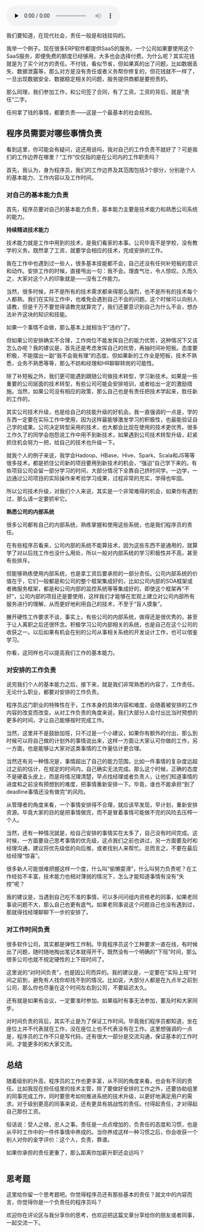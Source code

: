 <audio id="audio" title="05丨责任的边界：程序员的职责范围仅仅只是被安排的任务吗？" controls="" preload="none"><source id="mp3" src="https://static001.geekbang.org/resource/audio/20/91/209c3e6afde31fd2951cfee332ee5291.mp3"></audio>

我们要知道，在现代社会，责任一般是和钱挂钩的。

我举一个例子。现在很多ERP软件都提供SaaS的服务。一个公司如果要使用这个SaaS服务，即便免费的额度已经够用，大多也会选择付费。为什么呢？其实花钱就是为了买个对方的责任。不付钱，看似节省，但如果真的出了问题，比如数据丢失、数据泄露等，那么对方是没有责任或者义务帮你修复的，但花钱就不一样了，一旦出现数据安全、数据稳定相关的问题，服务提供商都是要担责的。

那么同理，我们参加工作，和公司签了合同，有了工资。工资的背后，就是“责任”二字。

任何拿了钱的事情，都要负责——这是一个最基本的社会规则。

## 程序员需要对哪些事情负责

看到这里，你可能会有疑问，这还用说吗，我对自己的工作负责不就好了？可是我们的工作边界在哪里？“工作”仅仅指的是在公司内的工作职责吗？

首先，我认为，身为程序员，我们的工作边界及其范围包括3个部分，分别是个人的基本能力、工作内容以及工作时间。

### 对自己的基本能力负责

首先，程序员要对自己的基本能力负责，基本能力主要是技术能力和熟悉公司系统的能力。

**持续精进技术能力**

技术能力就是工作中用到的技术，是我们看家的本事。公司毕竟不是学校，没有教学的义务。既然拿了工资，就要学会相应的技术，完成安排的工作。

我在工作中也遇到过一些人，很多基本技能都不会，自己还没有任何补短板的意识和动作。安排工作的时候，直接甩出一句：我不会。理直气壮，令人惊叹。久而久之，大家对这个人的印象就是——没有工作能力。

当然，很多时候，并不是所有的技术需求都来得那么强烈，也不是所有的技术每个人都熟。我们在实际工作中，也难免会遇到自己不会的问题。这个时候可以向别人请教，但是千万不要觉得请教完就算完了，我们还要意识到自己为什么不会，想办法补齐这块的知识和技能。

如果一个事情不会做，那么基本上就相当于“违约”了。

但如果公司安排确实不合理，工作岗位不能发挥自己的能力优势，这种情况下又该怎么办呢？我的建议是，首先还是考虑发挥自己的优势，再抽时间补短板。态度要积极，不能摆出一副“我不会我有理”的态度。但如果新的工作全是短板，技术不熟悉，业务不熟悉等等，那么不妨和经理和HR聊聊转岗的可能性。

除了补短板之外，我们更可能遇到跟随公司做技术转型，学习新技术。如果是一些重要的公司层面的技术转型，有些公司可能会安排培训，或者给出一定的激励措施。当然，如果公司没有相应的政策，那么自己也是有责任把技术学起来，胜任新的工作的。

其实公司技术升级，也是给自己的技能升级的好机会。我一直强调的一点是，学的东西一定要在实际工作中使用，因为这样最能够激发学习的积极性，也最能验证自己学的成果。公司决定转型采用的技术，也大都会比现在使用的技术更优秀。很多工作久了的同学会抱怨说工作中用不到新技术，如果遇到公司技术转型升级，赶紧抓住机会努力一把，给自己的技术也升级一下。

就我个人的例子来说，我学会Hadoop、HBase、Hive、Spark、Scala和JS等等很多技术，都是抓住公司新的项目要用到新技术的机会，“强迫”自己学下来的。有些项目公司会留一部分学习的时间，大部分情况下全靠自己挤时间学。一边学，一边通过公司项目的实际操作来考验学习成果，过程非常的充实，学得也牢固。

所以公司技术升级，对我们个人来说，其实是一个非常难得的机会，如果你有遇到过，那么请一定要抓牢它。

**熟悉公司的内部系统**

很多公司都有自己的内部系统，熟练掌握和使用这些系统，也是我们程序员的责任。

在有些程序员看来，公司内部的系统不能算技术，因为这些东西不是通用的，就算学了对以后找工作也没什么用处，所以一般对内部系统的学习积极性并不高，甚至有些排斥。

但能够熟练使用内部系统，也是拿工资后要承担的一部分责任。公司内部系统的价值在于，它们一般都是和公司的整个框架集成好的，比如公司内部的SOA框架或者微服务框架，都是和公司内部的监控系统等等集成好的，即使这个框架再“不好”，公司内部的项目还是要使用，这样我们才能够在宏观上建立对公司内部所有服务进行的理解，从而更好地利用自己的技术，不至于“盲人摸象”。

撇开硬性工作要求不谈，事实上，有些公司的内部系统，做得还是很优秀的，甚至于让人离职之后还很怀念。积极学习公司内部相关的系统，也是自己在这个公司的收获之一。以后如果有机会在别的公司从事相关系统的开发设计工作，也可以借鉴学习。

你看，这同样也可以提高我们工作的基本能力。

### 对安排的工作负责

说完我们个人的基本能力之后，接下来，就是我们非常熟悉的内容了，工作责任。无论什么职业，都要对安排的工作负责。

程序员这门职业的特殊性在于，工作本身的具体内容和难度，会随着被安排的工作内容的改变而改变。从对工作负责的角度来说，我们大部分人会付出比当时预想的更多的时间，才让自己能够按时完成工作。

当然，这里并不是鼓励加班，只不过是一个小建议，如果你有额外的付出，那么到时候可以将自己做的计划外的事情说出来，这样一方面让大家认可你做的工作，另一方面，也是能够让大家对这类事情的工作量估计更合理。

当然还有另一种情况是，事情超出了自己的能力范围，比如一件事情的复杂度远超过之前的估计，在规定的时间内，自己确实无法完成。那么这个时候，正确的态度不是硬着头皮上，而是将情况理清楚，早点找经理或者负责人，让他们知道事情的进度和之前没有预想到的难度，把事情重新安排一下。毕竟，谁也不能承担“到了deadline事情还没有做完”的风险。

从管理者的角度来看，一个事情安排得不合理，就应该早发现，早计划，重新安排资源。毕竟大家的目的是把事情做完，而不是冒着事情可能做不完的风险去压榨一个人。

当然，还有一种情况就是，给自己安排的事情实在太多了，自己没有时间完成。这时候，一方面要自己思考事情的优先级，这点我们之前也讲过，另一方面要及时和经理沟通，建议将优先级低的向后推，或者找别人来帮忙。总而言之，不要在最后给经理“惊喜”。

很多新人可能很难把握这样一个度，什么叫“偷懒耍滑”，什么叫努力负责呢？在工作经验不丰富，技术能力也相对薄弱的情况下，怎么才能知道事情有没有“失控”呢？

我的建议是，当遇到自己吃不准的事情，可以多问问组内资格老的同事，如果老同事说问题不大，那么自己也更有底气。如果老同事说这个问题自己也没有遇到过，那就得找经理聊聊下一步的安排了。

### 对工作时间负责

很多软件公司，其实都是弹性工作制。毕竟程序员这个工种要求一直在线，有时候出了问题，随时随地掏出笔记本就得开干。既然没有一个明确的“下班”时间，那么很多公司也就不规定硬性的上下班时间了。

这里说的“对时间负责”，也是因公司而异的。我的建议是，一定要在“实际上班”时间之前到，避免有人找你却找不到的情况。比如说，大部分人都是在九点半之前到公司，那么你也尽量在这个时间左右到公司，不要延迟太久。

还有就是如果有会议，一定要准时参加。如果临时有事无法参加，要及时和大家同步。

对时间负责的背后，其实不止是为了保证工作时间。毕竟我们程序员都知道，坐在座位上并不代表就在工作，没在座位上也不代表没有在工作。这里想强调的一点是，程序员的工作不只是写代码，还有很大一部分是交流沟通，保证基本的工作时间，才能更多的和大家交流。

## 总结

随着级别的升高，程序员的工作也更丰富，从不同的角度来看，也会有不同的责任。比如我现在担任组里的技术主管，除了要做好安排的工作之外，还要协助组里的同事完成工作，同时要思考如何推进系统的技术升级，以更好地满足用户的需求。对于级别更高的同事来说，还有更具有挑战性的责任。付得起责任，才对得起自己那份工资。

俗话说：受人之禄，忠人之事。责任是一点点增加的，负责任的态度和习惯，也是从平时工作中的一件件事情中养成的。当你养成这样一种习惯之后，你会收获一个别人对你的金字评价：这个人，负责，靠谱。

如果你承担的责任更重了，那么距离你加薪升职还会远吗？

<img src="https://static001.geekbang.org/resource/image/63/6e/63d3bcf51ac687a1853a5eb73f01d56e.jpg" alt="">

## 思考题

这里给你留一个思考题吧。你觉得程序员还有那些基本的责任？就文中的内容而言，你觉得你是一个负责任的程序员吗？

欢迎你在评论区与我分享你的思考，也欢迎把这篇文章分享给你的朋友或者同事，一起交流一下。
